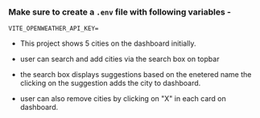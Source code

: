 

### Make sure to create a `.env` file with following variables -

```
VITE_OPENWEATHER_API_KEY=
```


* This project shows 5 cities on the dashboard initially.

* user can search and add cities via the search box on topbar

* the search box displays suggestions based on the enetered name the clicking on the suggestion adds the city to dashboard.

* user can also remove cities by clicking on "X" in each card on dashboard.
